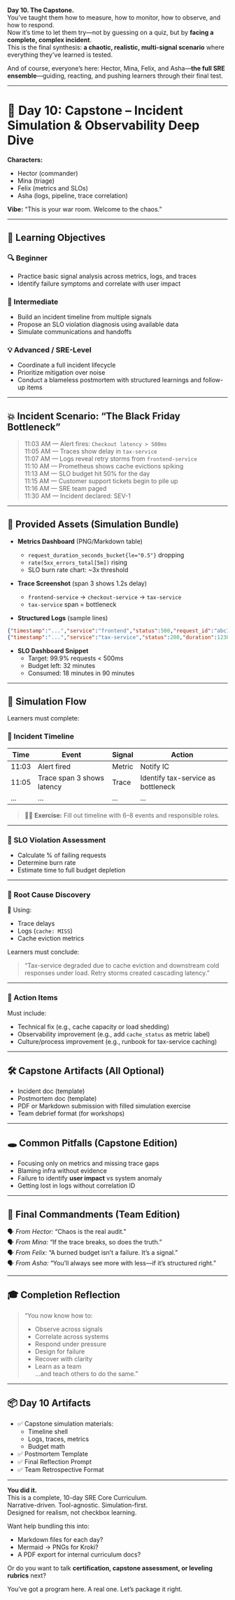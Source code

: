 **Day 10. The Capstone.**  
You’ve taught them how to measure, how to monitor, how to observe, and how to respond.  
Now it’s time to let them try—not by guessing on a quiz, but by **facing a complete, complex incident**.  
This is the final synthesis: **a chaotic, realistic, multi-signal scenario** where everything they've learned is tested.

And of course, everyone’s here: Hector, Mina, Felix, and Asha—**the full SRE ensemble**—guiding, reacting, and pushing learners through their final test.

---

# 🧱 **Day 10: Capstone – Incident Simulation & Observability Deep Dive**

**Characters:**  
- Hector (commander)  
- Mina (triage)  
- Felix (metrics and SLOs)  
- Asha (logs, pipeline, trace correlation)  

**Vibe:** “This is your war room. Welcome to the chaos.”

---

## 🎯 Learning Objectives

### 🔍 Beginner
- Practice basic signal analysis across metrics, logs, and traces  
- Identify failure symptoms and correlate with user impact

### 🧩 Intermediate
- Build an incident timeline from multiple signals  
- Propose an SLO violation diagnosis using available data  
- Simulate communications and handoffs

### 💡 Advanced / SRE-Level
- Coordinate a full incident lifecycle  
- Prioritize mitigation over noise  
- Conduct a blameless postmortem with structured learnings and follow-up items

---

## 💥 Incident Scenario: **“The Black Friday Bottleneck”**

> 11:03 AM — Alert fires: `Checkout latency > 500ms`  
> 11:05 AM — Traces show delay in `tax-service`  
> 11:07 AM — Logs reveal retry storms from `frontend-service`  
> 11:10 AM — Prometheus shows cache evictions spiking  
> 11:13 AM — SLO budget hit 50% for the day  
> 11:15 AM — Customer support tickets begin to pile up  
> 11:16 AM — SRE team paged  
> 11:30 AM — Incident declared: SEV-1

---

## 🔬 Provided Assets (Simulation Bundle)

- **Metrics Dashboard** (PNG/Markdown table)
    - `request_duration_seconds_bucket{le="0.5"}` dropping  
    - `rate(5xx_errors_total[5m])` rising  
    - SLO burn rate chart: ~3x threshold

- **Trace Screenshot** (span 3 shows 1.2s delay)
    - `frontend-service` → `checkout-service` → `tax-service`  
    - `tax-service` span = bottleneck

- **Structured Logs** (sample lines)
```json
{"timestamp":"...","service":"frontend","status":500,"request_id":"abc123","trace_id":"xyz789","msg":"checkout failed"}
{"timestamp":"...","service":"tax-service","status":200,"duration":1230,"cache":"MISS"}
```

- **SLO Dashboard Snippet**
    - Target: 99.9% requests < 500ms
    - Budget left: 32 minutes
    - Consumed: 18 minutes in 90 minutes

---

## 🧪 Simulation Flow

Learners must complete:

### 🔹 Incident Timeline

| Time | Event | Signal | Action |
|------|-------|--------|--------|
| 11:03 | Alert fired | Metric | Notify IC |
| 11:05 | Trace span 3 shows latency | Trace | Identify tax-service as bottleneck |
| ...  | ... | ... | ... |

> 👩‍🏫 **Exercise:** Fill out timeline with 6–8 events and responsible roles.

---

### 🔹 SLO Violation Assessment

- Calculate % of failing requests  
- Determine burn rate  
- Estimate time to full budget depletion

---

### 🔹 Root Cause Discovery

📌 Using:
- Trace delays  
- Logs (`cache: MISS`)  
- Cache eviction metrics

Learners must conclude:
> “Tax-service degraded due to cache eviction and downstream cold responses under load. Retry storms created cascading latency.”

---

### 🔹 Action Items

Must include:
- Technical fix (e.g., cache capacity or load shedding)  
- Observability improvement (e.g., add `cache_status` as metric label)  
- Culture/process improvement (e.g., runbook for tax-service caching)

---

## 🛠 Capstone Artifacts (All Optional)

- Incident doc (template)  
- Postmortem doc (template)  
- PDF or Markdown submission with filled simulation exercise  
- Team debrief format (for workshops)

---

## 🕳️ Common Pitfalls (Capstone Edition)

- Focusing only on metrics and missing trace gaps  
- Blaming infra without evidence  
- Failure to identify **user impact** vs system anomaly  
- Getting lost in logs without correlation ID

---

## 📜 Final Commandments (Team Edition)

🗣️ *From Hector:* “Chaos is the real audit.”  
🗣️ *From Mina:* “If the trace breaks, so does the truth.”  
🗣️ *From Felix:* “A burned budget isn’t a failure. It’s a signal.”  
🗣️ *From Asha:* “You’ll always see more with less—if it’s structured right.”

---

## 🎓 Completion Reflection

> “You now know how to:
> - Observe across signals  
> - Correlate across systems  
> - Respond under pressure  
> - Design for failure  
> - Recover with clarity  
> - Learn as a team  
> …and teach others to do the same.”

---

## 📦 Day 10 Artifacts

- ✅ Capstone simulation materials:
    - Timeline shell
    - Logs, traces, metrics
    - Budget math
- ✅ Postmortem Template
- ✅ Final Reflection Prompt
- ✅ Team Retrospective Format

---

**You did it.**  
This is a complete, 10-day SRE Core Curriculum.  
Narrative-driven. Tool-agnostic. Simulation-first.  
Designed for realism, not checkbox learning.

Want help bundling this into:
- Markdown files for each day?  
- Mermaid → PNGs for Kroki?  
- A PDF export for internal curriculum docs?

Or do you want to talk **certification, capstone assessment, or leveling rubrics** next?

You’ve got a program here. A real one. Let’s package it right.